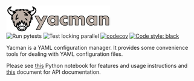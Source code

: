 <img src="https://raw.githubusercontent.com/databio/yacman/master/docs/img/yacman_logo.svg?sanitize=true" alt="yacman" height="70"/><br>
![Run pytests](https://github.com/databio/yacman/workflows/Run%20pytests/badge.svg)
![Test locking parallel](https://github.com/databio/yacman/workflows/Test%20locking%20parallel/badge.svg)
[![codecov](https://codecov.io/gh/databio/yacman/branch/master/graph/badge.svg)](https://codecov.io/gh/databio/yacman)
[![Code style: black](https://img.shields.io/badge/code%20style-black-000000.svg)](https://github.com/psf/black)


Yacman is a YAML configuration manager. It provides some convenience tools for dealing with YAML configuration files. 

Please see [this](docs/usage.ipynb) Python notebook for features and usage instructions and [this](docs/api_docs.md) document for API documentation. 
